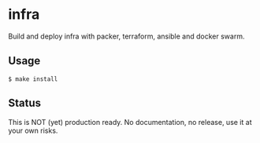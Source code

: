# infra

Build and deploy infra with packer, terraform, ansible and docker swarm.

## Usage

```shell
$ make install
```

## Status

This is NOT (yet) production ready. No documentation, no release, use it at your own risks.

